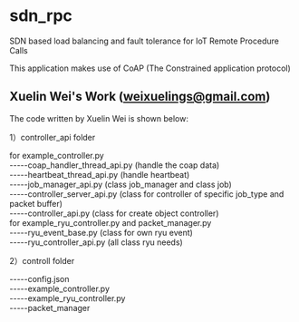# sdn_rpc
SDN based load balancing and fault tolerance for IoT Remote Procedure Calls

This application makes use of CoAP (The Constrained application protocol)
## Xuelin Wei's Work (weixuelings@gmail.com)

The code written by Xuelin Wei is shown below:  

1）controller_api folder  
  
for example_controller.py  
-----coap_handler_thread_api.py (handle the coap data)  
-----heartbeat_thread_api.py (handle heartbeat)  
-----job_manager_api.py (class job_manager and class job)  
-----controller_server_api.py (class for controller of specific job_type and packet buffer)  
-----controller_api.py (class for create object controller)  
for example_ryu_controller.py and packet_manager.py  
-----ryu_event_base.py (class for own ryu event)  
-----ryu_controller_api.py (all class ryu needs)  

2）controll folder  
  
-----config.json   
-----example_controller.py  
-----example_ryu_controller.py   
-----packet_manager  


